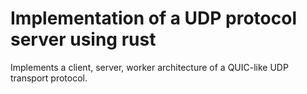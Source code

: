 # Implementation of a UDP protocol server using rust

Implements a client, server, worker architecture of a QUIC-like UDP transport protocol.
